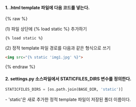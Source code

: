 #### 1. .html template 파일에 다음 코드를 넣는다.
{% raw %}

(1) 파일 상단에 {% load static %} 추가하기

```
{% load static %}
```

(2) 정적 template 파일 경로를 다음과 같은 형식으로 쓰기

```html
<img src="{% static 'img1.jpg' %}">
```
{% endraw %}

#### 2. settings.py 소스파일에서 STATICFILES_DIRS 변수를 정의한다.

```python
STATICFILES_DIRS = [os.path.join(BASE_DIR, 'static')]
```

\- 'static'은 새로 추가한 정적 template 파일이 저장된 폴더 이름이다.